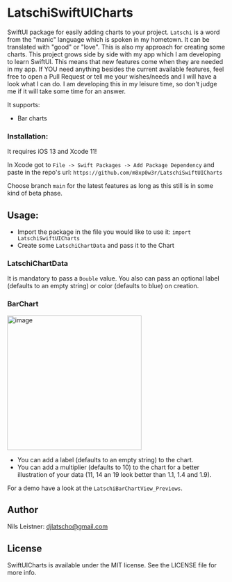 # LatschiSwiftUICharts

SwiftUI package for easily adding charts to your project. `Latschi` is a word from the "manic" language which is spoken in my hometown. It can be translated with "good" or "love". This is also my approach for creating some charts.
This project grows side by side with my app which I am developing to learn SwiftUI. This means that new features come when they are needed in my app. If YOU need anything besides the current available features, feel free to open a Pull Request or tell me your wishes/needs and I will have a look what I can do. I am developing this in my leisure time, so don't judge me if it will take some time for an answer.

It supports:
* Bar charts

### Installation:

It requires iOS 13 and Xcode 11!

In Xcode got to `File -> Swift Packages -> Add Package Dependency` and paste in the repo's url: `https://github.com/m8xp0w3r/LatschiSwiftUICharts`

Choose branch `main` for the latest features as long as this still is in some kind of beta phase.

## Usage:

* Import the package in the file you would like to use it:  `import LatschiSwiftUICharts`
* Create some `LatschiChartData` and pass it to the Chart

### LatschiChartData

It is mandatory to pass a `Double` value. You also can pass an optional label (defaults to an empty string) or color (defaults to blue) on creation.

### BarChart

<img width="309" alt="image" src="https://user-images.githubusercontent.com/38067181/124401809-de6dc480-dd2b-11eb-82e1-ab2562878bc1.png">

* You can add a  label (defaults to an empty string) to the chart.
* You can add a multiplier (defaults to 10) to the chart for a better illustration of your data (11, 14 an 19 look better than 1.1, 1.4 and 1.9).

For a demo have a look at the `LatschiBarChartView_Previews`.

## Author
Nils Leistner: djlatscho@gmail.com

## License
SwiftUICharts is available under the MIT license. See the LICENSE file for more info.
